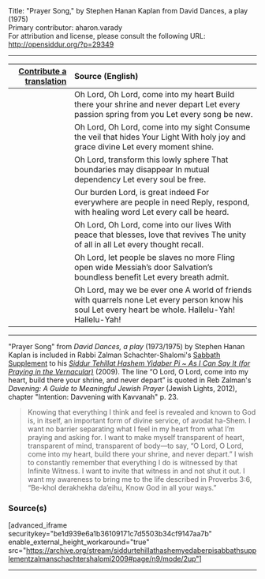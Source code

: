 <html>
<head></head>
<body>
Title: "Prayer Song," by Stephen Hanan Kaplan from David Dances, a play (1975)<br />
Primary contributor: aharon.varady<br />
For attribution and license, please consult the following URL: <a href="http://opensiddur.org/?p=29349">http://opensiddur.org/?p=29349</a>
<p />
<hr />

<table style="margin-left: auto;margin-right: auto;" class="draggable">
<thead><tr><th id="x" style="text-align: right;"><a href="/contributing/upload/">Contribute a translation</a></th><th style="text-align: left;">Source (English)</th></tr></thead>
<tbody>
<tr><td style="vertical-align:top;">
<div class="liturgy"><span lang="he">

</span></div></td>
 
<td style="vertical-align:top;">
<div class="english">
Oh Lord, Oh Lord, come into my heart 
Build there your shrine 
and never depart
Let every passion spring from you
Let every song be new.
</div></td></tr>


<tr><td style="vertical-align:top;">
<div class="liturgy"><span lang="he">

</span></div></td>
 
<td style="vertical-align:top;">
<div class="english">
Oh Lord, Oh Lord, come into my sight
Consume the veil that hides 
Your Light
With holy joy and grace divine
Let every moment shine.
</div></td></tr>


<tr><td style="vertical-align:top;">
<div class="liturgy"><span lang="he">

</span></div></td>
 
<td style="vertical-align:top;">
<div class="english">
Oh Lord, transform this lowly sphere
That boundaries may disappear
In mutual dependency
Let every soul be free.
</div></td></tr>


<tr><td style="vertical-align:top;">
<div class="liturgy"><span lang="he">

</span></div></td>
 
<td style="vertical-align:top;">
<div class="english">
Our burden Lord, is great indeed
For everywhere are people in need
Reply, respond, with healing word
Let every call be heard.
</div></td></tr>


<tr><td style="vertical-align:top;">
<div class="liturgy"><span lang="he">

</span></div></td>
 
<td style="vertical-align:top;">
<div class="english">
Oh Lord, Oh Lord, come into our lives 
With peace that blesses,
love that revives
The unity of all in all
Let every thought recall.
</div></td></tr>


<tr><td style="vertical-align:top;">
<div class="liturgy"><span lang="he">

</span></div></td>
 
<td style="vertical-align:top;">
<div class="english">
Oh Lord, let people be slaves no more 
Fling open wide Messiah’s door
Salvation’s boundless benefit
Let every breath admit.
</div></td></tr>


<tr><td style="vertical-align:top;">
<div class="liturgy"><span lang="he">

</span></div></td>
 
<td style="vertical-align:top;">
<div class="english">
Oh Lord, may we be ever one
A world of friends with quarrels none 
Let every person know his soul
Let every heart be whole.
Hallelu-Yah! Hallelu-Yah!
</div></td></tr>
</tbody></table>

<hr />

"Prayer Song" from <em>David Dances, a play</a></em> (1973/1975) by Stephen Hanan Kaplan is included in Rabbi Zalman Schachter-Shalomi's <a href="http://opensiddur.org/?p=29177">Sabbath Supplement</a> to his <em><a href="http://opensiddur.org/?p=177">Siddur Tehillat Hashem Yidaber Pi ~ As I Can Say It (for Praying in the Vernacular)</a></em> (2009). The line “O Lord, O Lord, come into my heart, build there your shrine, and never depart” is quoted in Reb Zalman's <em>Davening: A Guide to Meaningful Jewish Prayer</em> (Jewish Lights, 2012), chapter "Intention: Davvening with Kavvanah" p. 23.

<blockquote>
Knowing that everything I think and feel is revealed and known to God is, in itself, an important form of divine service, of avodat ha-Shem. I want no barrier separating what I feel in my heart from what I’m praying and asking for. I want to make myself transparent of heart, transparent of mind, transparent of body—to say, “O Lord, O Lord, come into my heart, build there your shrine, and never depart.” I wish to constantly remember that everything I do is witnessed by that Infinite Witness. I want to invite that witness in and not shut it out. I want my awareness to bring me to the life described in Proverbs 3:6, “Be-khol derakhekha da’eihu, Know God in all your ways.”
</blockquote>

<h3>Source(s)</h3>

[advanced_iframe securitykey="be1d939e6a1b36109171c7d5503b34cf9147aa7b" enable_external_height_workaround="true" src="https://archive.org/stream/siddurtehillathashemyedaberpisabbathsupplementzalmanschachtershalomi2009#page/n9/mode/2up"]

<hr />

&nbsp;
</body>
</html>